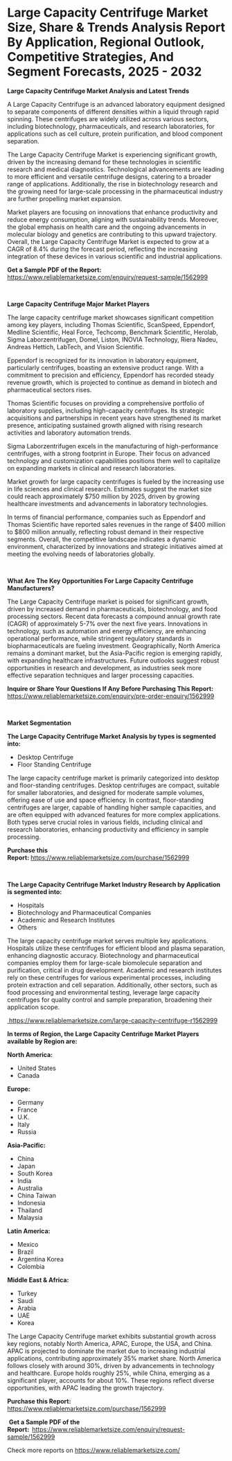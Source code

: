 <p><h1>Large Capacity Centrifuge Market Size, Share & Trends Analysis Report By Application, Regional Outlook, Competitive Strategies, And Segment Forecasts, 2025 - 2032</h1></p><p><strong>Large Capacity Centrifuge Market Analysis and Latest Trends</strong></p>
<p><p>A Large Capacity Centrifuge is an advanced laboratory equipment designed to separate components of different densities within a liquid through rapid spinning. These centrifuges are widely utilized across various sectors, including biotechnology, pharmaceuticals, and research laboratories, for applications such as cell culture, protein purification, and blood component separation.</p><p>The Large Capacity Centrifuge Market is experiencing significant growth, driven by the increasing demand for these technologies in scientific research and medical diagnostics. Technological advancements are leading to more efficient and versatile centrifuge designs, catering to a broader range of applications. Additionally, the rise in biotechnology research and the growing need for large-scale processing in the pharmaceutical industry are further propelling market expansion.</p><p>Market players are focusing on innovations that enhance productivity and reduce energy consumption, aligning with sustainability trends. Moreover, the global emphasis on health care and the ongoing advancements in molecular biology and genetics are contributing to this upward trajectory. Overall, the Large Capacity Centrifuge Market is expected to grow at a CAGR of 8.4% during the forecast period, reflecting the increasing integration of these devices in various scientific and industrial applications.</p></p>
<p><strong>Get a Sample PDF of the Report:&nbsp;</strong> <a href="https://www.reliablemarketsize.com/enquiry/request-sample/1562999?utm_campaign=3254&utm_medium=2&utm_source=Github&utm_content=ia&utm_term=08042025&utm_id=large-capacity-centrifuge">https://www.reliablemarketsize.com/enquiry/request-sample/1562999</a></p>
<p>&nbsp;</p>
<p><strong>Large Capacity Centrifuge Major Market Players</strong></p>
<p><p>The large capacity centrifuge market showcases significant competition among key players, including Thomas Scientific, ScanSpeed, Eppendorf, Medline Scientific, Heal Force, Techcomp, Benchmark Scientific, Herolab, Sigma Laborzentrifugen, Domel, Liston, INOVIA Technology, Riera Nadeu, Andreas Hettich, LabTech, and Vision Scientific. </p><p>Eppendorf is recognized for its innovation in laboratory equipment, particularly centrifuges, boasting an extensive product range. With a commitment to precision and efficiency, Eppendorf has recorded steady revenue growth, which is projected to continue as demand in biotech and pharmaceutical sectors rises.</p><p>Thomas Scientific focuses on providing a comprehensive portfolio of laboratory supplies, including high-capacity centrifuges. Its strategic acquisitions and partnerships in recent years have strengthened its market presence, anticipating sustained growth aligned with rising research activities and laboratory automation trends.</p><p>Sigma Laborzentrifugen excels in the manufacturing of high-performance centrifuges, with a strong footprint in Europe. Their focus on advanced technology and customization capabilities positions them well to capitalize on expanding markets in clinical and research laboratories.</p><p>Market growth for large capacity centrifuges is fueled by the increasing use in life sciences and clinical research. Estimates suggest the market size could reach approximately $750 million by 2025, driven by growing healthcare investments and advancements in laboratory technologies.</p><p>In terms of financial performance, companies such as Eppendorf and Thomas Scientific have reported sales revenues in the range of $400 million to $800 million annually, reflecting robust demand in their respective segments. Overall, the competitive landscape indicates a dynamic environment, characterized by innovations and strategic initiatives aimed at meeting the evolving needs of laboratories globally.</p></p>
<p>&nbsp;</p>
<p><strong>What Are The Key Opportunities For Large Capacity Centrifuge Manufacturers?</strong></p>
<p><p>The Large Capacity Centrifuge market is poised for significant growth, driven by increased demand in pharmaceuticals, biotechnology, and food processing sectors. Recent data forecasts a compound annual growth rate (CAGR) of approximately 5-7% over the next five years. Innovations in technology, such as automation and energy efficiency, are enhancing operational performance, while stringent regulatory standards in biopharmaceuticals are fueling investment. Geographically, North America remains a dominant market, but the Asia-Pacific region is emerging rapidly, with expanding healthcare infrastructures. Future outlooks suggest robust opportunities in research and development, as industries seek more effective separation techniques and larger processing capacities.</p></p>
<p><strong>Inquire or Share Your Questions If Any Before Purchasing This Report:</strong> <a href="https://www.reliablemarketsize.com/enquiry/pre-order-enquiry/1562999?utm_campaign=3254&utm_medium=2&utm_source=Github&utm_content=ia&utm_term=08042025&utm_id=large-capacity-centrifuge">https://www.reliablemarketsize.com/enquiry/pre-order-enquiry/1562999</a></p>
<p>&nbsp;</p>
<p><strong>Market Segmentation</strong></p>
<p><strong>The Large Capacity Centrifuge Market Analysis by types is segmented into:</strong></p>
<p><ul><li>Desktop Centrifuge</li><li>Floor Standing Centrifuge</li></ul></p>
<p><p>The large capacity centrifuge market is primarily categorized into desktop and floor-standing centrifuges. Desktop centrifuges are compact, suitable for smaller laboratories, and designed for moderate sample volumes, offering ease of use and space efficiency. In contrast, floor-standing centrifuges are larger, capable of handling higher sample capacities, and are often equipped with advanced features for more complex applications. Both types serve crucial roles in various fields, including clinical and research laboratories, enhancing productivity and efficiency in sample processing.</p></p>
<p><strong>Purchase this Report:&nbsp;</strong><a href="https://www.reliablemarketsize.com/purchase/1562999?utm_campaign=3254&utm_medium=2&utm_source=Github&utm_content=ia&utm_term=08042025&utm_id=large-capacity-centrifuge">https://www.reliablemarketsize.com/purchase/1562999</a></p>
<p>&nbsp;</p>
<p><strong>The Large Capacity Centrifuge Market Industry Research by Application is segmented into:</strong></p>
<p><ul><li>Hospitals</li><li>Biotechnology and Pharmaceutical Companies</li><li>Academic and Research Institutes</li><li>Others</li></ul></p>
<p><p>The large capacity centrifuge market serves multiple key applications. Hospitals utilize these centrifuges for efficient blood and plasma separation, enhancing diagnostic accuracy. Biotechnology and pharmaceutical companies employ them for large-scale biomolecule separation and purification, critical in drug development. Academic and research institutes rely on these centrifuges for various experimental processes, including protein extraction and cell separation. Additionally, other sectors, such as food processing and environmental testing, leverage large capacity centrifuges for quality control and sample preparation, broadening their application scope.</p></p>
<p><a href="https://www.reliablemarketsize.com/large-capacity-centrifuge-r1562999?utm_campaign=3254&utm_medium=2&utm_source=Github&utm_content=ia&utm_term=08042025&utm_id=large-capacity-centrifuge">&nbsp;https://www.reliablemarketsize.com/large-capacity-centrifuge-r1562999</a></p>
<p><strong>In terms of Region, the Large Capacity Centrifuge Market Players available by Region are:</strong></p>
<p>
    <p> <strong> North America: </strong>
        <ul>
            <li>United States</li>
            <li>Canada</li>
        </ul>
        </p> 
    <p> <strong> Europe: </strong>
        <ul>
            <li>Germany</li>
            <li>France</li>
            <li>U.K.</li>
            <li>Italy</li>
            <li>Russia</li>
        </ul>
        </p> 
    <p> <strong> Asia-Pacific: </strong>
        <ul>
            <li>China</li>
            <li>Japan</li>
            <li>South Korea</li>
            <li>India</li>
            <li>Australia</li>
            <li>China Taiwan</li>
            <li>Indonesia</li>
            <li>Thailand</li>
            <li>Malaysia</li>
        </ul>
        </p> 
    <p> <strong> Latin America: </strong>
        <ul>
            <li>Mexico</li>
            <li>Brazil</li>
            <li>Argentina Korea</li>
            <li>Colombia</li>
        </ul>
        </p> 
    <p> <strong> Middle East & Africa: </strong>
        <ul>
            <li>Turkey</li>
            <li>Saudi</li>
            <li>Arabia</li>
            <li>UAE</li>
            <li>Korea</li>
        </ul>
    </p>
    </p>
<p><p>The Large Capacity Centrifuge market exhibits substantial growth across key regions, notably North America, APAC, Europe, the USA, and China. APAC is projected to dominate the market due to increasing industrial applications, contributing approximately 35% market share. North America follows closely with around 30%, driven by advancements in technology and healthcare. Europe holds roughly 25%, while China, emerging as a significant player, accounts for about 10%. These regions reflect diverse opportunities, with APAC leading the growth trajectory.</p></p>
<p><strong>Purchase this Report: </strong><a href="https://www.reliablemarketsize.com/purchase/1562999?utm_campaign=3254&utm_medium=2&utm_source=Github&utm_content=ia&utm_term=08042025&utm_id=large-capacity-centrifuge">https://www.reliablemarketsize.com/purchase/1562999</a></p>
<p>&nbsp;<strong>Get a Sample PDF of the Report:&nbsp;&nbsp;</strong><a href="https://www.reliablemarketsize.com/enquiry/request-sample/1562999?utm_campaign=3254&utm_medium=2&utm_source=Github&utm_content=ia&utm_term=08042025&utm_id=large-capacity-centrifuge">https://www.reliablemarketsize.com/enquiry/request-sample/1562999</a></p>
<p><strong></strong></p>
<p>Check more reports on <a href="https://www.reliablemarketsize.com/?utm_campaign=3254&utm_medium=2&utm_source=Github&utm_content=ia&utm_term=08042025&utm_id=large-capacity-centrifuge">https://www.reliablemarketsize.com/</a></p>